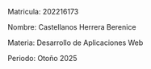 Matricula: 202216173

Nombre: Castellanos Herrera Berenice

Materia: Desarrollo de Aplicaciones Web

Periodo: Otoño 2025

